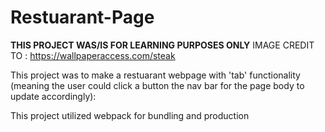 # Restuarant-Page
**THIS PROJECT WAS/IS FOR LEARNING PURPOSES ONLY**
IMAGE CREDIT TO : https://wallpaperaccess.com/steak 

This project was to make a restuarant webpage with 'tab' functionality (meaning the user could click a button the nav bar for the page body to update accordingly):

This project utilized webpack for bundling and production

